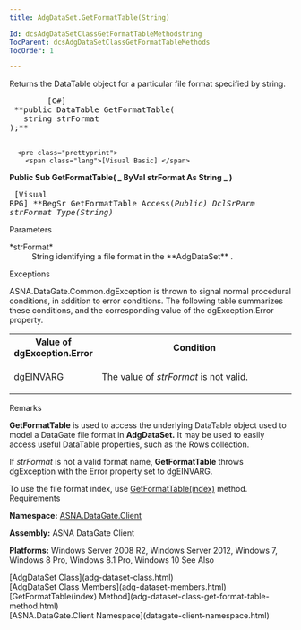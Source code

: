```yaml
---
title: AdgDataSet.GetFormatTable(String)

Id: dcsAdgDataSetClassGetFormatTableMethodstring
TocParent: dcsAdgDataSetClassGetFormatTableMethods
TocOrder: 1

---
```


Returns the DataTable object for a particular file format specified by string.
<pre class="prettyprint">
        <span class="lang">[C#]</span>
 **public DataTable GetFormatTable(
   string strFormat
);** 
      </pre>
      <pre class="prettyprint">
        <span class="lang">[Visual Basic] </span>
 **Public Sub GetFormatTable( _
   ByVal strFormat As String _
)** 
      </pre>
      <pre class="prettyprint">
        <span class="lang">[Visual RPG]</span>
 **BegSr GetFormatTable Access(*Public)
   DclSrParm strFormat Type(*String)** 
      </pre>

Parameters

<dl>
        <dt>
 *strFormat* 
        </dt>
        <dd>String identifying a file format in the **AdgDataSet** .</dd>
</dl>

Exceptions

ASNA.DataGate.Common.dgException is thrown to signal normal procedural conditions, in addition to error conditions. The following table summarizes these conditions, and the corresponding value of the dgException.Error property.
<br />

<table class="dtTABLE" id="Table5" x-use-null-cells="x-use-null-cells" style="border-spacing: 0px;     x-cell-content-align: Top" cellspacing="0">
          <colgroup span="1">
            <col span="1" style="FONT-WEIGHT: bold; WIDTH: 30%" />
            <col span="1" style="WIDTH: 70%" />
          </colgroup>
          <tr>
            <th colspan="1" rowspan="1">
										Value of dgException.Error
									</th>
            <th colspan="1" rowspan="1">
										Condition
									</th>
          </tr>
          <tr>
            <td colspan="1" rowspan="1">

dgEINVARG
</td>
            <td colspan="1" rowspan="1">

The value of *strFormat* is not valid.
</td>
          </tr>
</table>

Remarks

**GetFormatTable** is used to access the underlying DataTable object used to model a DataGate file format in **AdgDataSet.** It may be used to easily access useful DataTable properties, such as the Rows collection. 

If *strFormat* is not a valid format name, **GetFormatTable** throws dgException with the Error property set to dgEINVARG.

To use the file format index, use [ GetFormatTable(index)](adg-dataset-class-get-format-table-method.html) method.
Requirements

**Namespace:** [ASNA.DataGate.Client](datagate-client-namespace.html) 

**Assembly:** ASNA DataGate Client

**Platforms:** Windows Server 2008 R2, Windows Server 2012, Windows 7, Windows 8 Pro, Windows 8.1 Pro, Windows 10
See Also

<dl />
      [AdgDataSet Class](adg-dataset-class.html)
      <br />
      [AdgDataSet Class Members](adg-dataset-members.html)
      <br />
      [GetFormatTable(index) Method](adg-dataset-class-get-format-table-method.html)
      <br />
      [ASNA.DataGate.Client Namespace](datagate-client-namespace.html)

